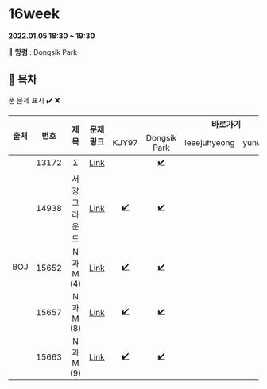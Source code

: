 # 16week

**2022.01.05 18:30 ~ 19:30**

:ghost: **망령** : Dongsik Park 

## :bookmark_tabs: 목차

푼 문제 표시 ✔️ ❌

<table>
    <thead align="center">
        <tr>
            <th rowspan ="2" >출처</th>
            <th rowspan ="2">번호</th>
            <th rowspan ="2">제목</th>
            <th rowspan ="2">문제링크</th>
            <th colspan ="5">바로가기</th>
        </tr>
         <tr>
            <td>KJY97</td>
            <td>Dongsik Park</td>
            <td>leeejuhyeong</td>
            <td>yunwonjeong</td>
            <td>ChaerinYu</td>
        </tr>
    </thead>
    <tbody  align="center">
    	<tr>
    		<td rowspan="5">BOJ</td>
    		<td>13172</td>
    		<td>Σ</td>
    		<td><a href="https://www.acmicpc.net/problem/13172">Link</a></td>
            <td><a href=" "> </a></td>
            <td><a href="dongsiik/BOJ_13172.java">✔️</a></td>
            <td><a href=" "> </a></td>
            <td><a href=" "> </a></td>
            <td><a href=" "> </a></td>
    	</tr>
    	<tr>
    		<td>14938</td>
    		<td>서강그라운드</td>
    		<td><a href="https://www.acmicpc.net/problem/14938">Link</a></td>
    		<td><a href="KJY97/BOJ_14938.java">✔️</a></td>
            <td><a href="dongsiik/BOJ_14938.java">✔️</a></td>
    		<td><a href=" "> </a></td>
    		<td><a href=" "> </a></td>
            <td><a href=" "> </a></td>
    	</tr>
      <tr>
    		<td>15652</td>
    		<td>N과 M (4)</td>
    		<td><a href="https://www.acmicpc.net/problem/15652">Link</a></td>
    		<td><a href="KJY97/BOJ_15652.java">✔️</a></td>
            <td><a href="dongsiik/BOJ_15652.java">✔️</a></td>
    		<td><a href=" "> </a></td>
    		<td><a href=""> </a></td>
          	<td><a href=" "> </a></td>
    	</tr>
      <tr>
    		<td>15657</td>
    		<td>N과 M (8)</td>
    		<td><a href="https://www.acmicpc.net/problem/15657">Link</a></td>
    		<td><a href="KJY97/BOJ_15657.java">✔️</a></td>
            <td><a href="dongsiik/BOJ_15657.java">✔️</a></td>
    		<td><a href=" "> </a></td>
    		<td><a href=" "> </a></td>
          	<td><a href=" "> </a></td>
    	</tr>
      <tr>
    		<td>15663</td>
    		<td>N과 M (9)</td>
    		<td><a href="https://www.acmicpc.net/problem/15663">Link</a></td>
    		<td><a href="KJY97/BOJ_15663.java">✔️</a></td>
            <td><a href="dongsiik/BOJ_15663.java">✔️</a></td>
    		<td><a href=" "> </a></td>
    		<td><a href=" "> </a></td>
          	<td><a href=" "> </a></td>
    	</tr>
    </tbody>
</table>

